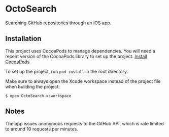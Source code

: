 # OctoSearch

Searching GitHub repositories through an iOS app.

## Installation

This project uses CocoaPods to manage dependencies.
You will need a recent version of the CocoaPods library to set up the project. [Install CocoaPods](https://cocoapods.org)

To set up the project, run `pod install` in the root directory.

Make sure to always open the Xcode workspace instead of the project file when building the project:
    
    $ open OctoSearch.xcworkspace

## Notes

The app issues anonymous requests to the GitHub API, which is rate limited to around 10 requests per minutes.
